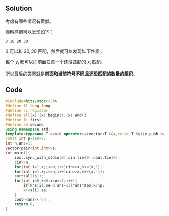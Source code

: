 ## Solution
考虑有哪些情况有贡献。

观察样例可以发现如下：
```
0 10 20 30
```
$0$ 可以和 $20,30$ 匹配，然后就可以发现如下性质：

每个 $y_i$ 都可以向前面任意一个还没匹配的 $x_i$ 匹配。

所以最后的答案就是**前面和当前符号不同且还没匹配的数量的乘积**。

## Code
```cpp
#include<bits/stdc++.h>
#define ll long long
#define ri register
#define all(x) (x).begin(),(x).end()
#define fi first
#define se second 
using namespace std;
template<typename T_>void operator+=(vector<T_>&x,const T_&y){x.push_back(y);}
const int p=1e9+7;
int n,ans=1;
vector<pair<int,int>>s;
int main(){
	ios::sync_with_stdio(0),cin.tie(0),cout.tie(0);
	cin>>n;
	for(int i=1,x;i<=n;i++)cin>>x,s+={x,1};
	for(int i=1,x;i<=n;i++)cin>>x,s+={x,-1};
	sort(all(s));
	for(int i=0,k=0;i<n<<1;i++){
		if(k*s[i].se<0)ans=1ll*ans*abs(k)%p;
		k+=s[i].se;
	}
	cout<<ans<<'\n';
	return 0;
}
```